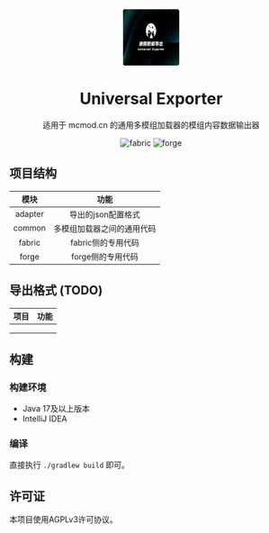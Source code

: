 <div align="center">
<img height="100" src="common/src/main/resources/icon.png" width="100"/>

# Universal Exporter

适用于 mcmod.cn 的通用多模组加载器的模组内容数据输出器

<img alt="fabric" height="56" src="https://cdn.jsdelivr.net/npm/@intergrav/devins-badges@3/assets/cozy/supported/fabric_vector.svg">
<img alt="forge" height="56" src="https://cdn.jsdelivr.net/npm/@intergrav/devins-badges@3/assets/cozy/supported/forge_vector.svg">

</div>

## 项目结构

| 模块      | 功能            |
|:-------:|:-------------:|
| adapter | 导出的json配置格式   |
| common  | 多模组加载器之间的通用代码 |
| fabric  | fabric侧的专用代码  |
| forge   | forge侧的专用代码   |

## 导出格式 (TODO)

| 项目  | 功能  |
|:---:|:---:|
|     |     |
|     |     |
|     |     |

## 构建
### 构建环境
- Java 17及以上版本
- IntelliJ IDEA
### 编译
直接执行 `./gradlew build` 即可。

## 许可证
本项目使用AGPLv3许可协议。
